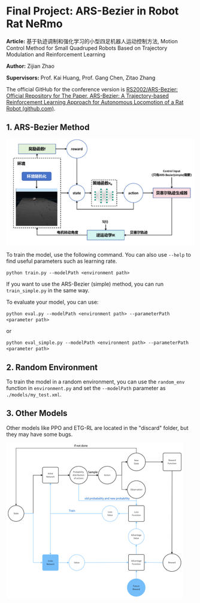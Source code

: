 # Final Project: ARS-Bezier in Robot Rat NeRmo

**Article:** 基于轨迹调制和强化学习的小型四足机器人运动控制方法, Motion Control Method for Small Quadruped Robots Based on Trajectory Modulation and Reinforcement Learning

**Author:** Zijian Zhao

**Supervisors:** Prof. Kai Huang, Prof. Gang Chen, Zitao Zhang



The official GitHub for the conference version is [RS2002/ARS-Bezier: Official Repository for The Paper, ARS-Bezier: A Trajectory-based Reinforcement Learning Approach for Autonomous Locomotion of a Rat Robot (github.com)](https://github.com/RS2002/ARS-Bezier).



## 1. ARS-Bezier Method

![](./img/main.jpg)

To train the model, use the following command. You can also use `--help` to find useful parameters such as learning rate.

```shell
python train.py --modelPath <environment path>
```

If you want to use the ARS-Bezier (simple) method, you can run `train_simple.py` in the same way.



To evaluate your model, you can use:

```shell
python eval.py --modelPath <environment path> --parameterPath <parameter path>
```

or

```shell
python eval_simple.py --modelPath <environment path> --parameterPath <parameter path>
```



## 2. Random Environment

To train the model in a random environment, you can use the `random_env` function in `environment.py` and set the `--modelPath` parameter as `./models/my_test.xml`.



## 3. Other Models

Other models like PPO and ETG-RL are located in the "discard" folder, but they may have some bugs.

![](./img/PPO.png)
